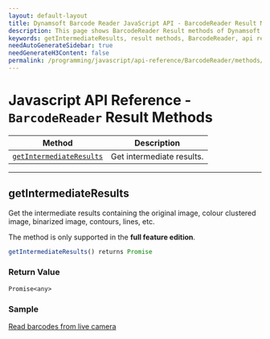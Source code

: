 ```yaml
---
layout: default-layout
title: Dynamsoft Barcode Reader JavaScript API - BarcodeReader Result Methods
description: This page shows BarcodeReader Result methods of Dynamsoft Barcode Reader JavaScript SDK.
keywords: getIntermediateResults, result methods, BarcodeReader, api reference, javascript, js
needAutoGenerateSidebar: true
needGenerateH3Content: false
permalink: /programming/javascript/api-reference/BarcodeReader/methods/results.html
---
```



# Javascript API Reference - `BarcodeReader` Result Methods

| Method             | Description |
|----------------------|-------------|
| [`getIntermediateResults`](#getintermediateresults) | Get intermediate results. |

---

## getIntermediateResults

Get the intermediate results containing the original image, colour clustered image, binarized image, contours, lines, etc.

The method is only supported in the **full feature edition**.

```javascript
getIntermediateResults() returns Promise
```

### Return Value

`Promise<any>`

### Sample

[Read barcodes from live camera](https://demo.dynamsoft.com/dbr_wasm/barcode_reader_javascript.html)
